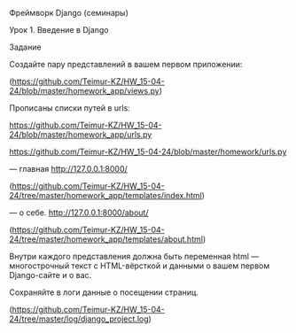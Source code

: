 Фреймворк Django (семинары)

Урок 1. Введение в Django

Задание

Создайте пару представлений в вашем первом приложении: 

(https://github.com/Teimur-KZ/HW_15-04-24/blob/master/homework_app/views.py)

Прописаны списки путей в urls:

https://github.com/Teimur-KZ/HW_15-04-24/blob/master/homework_app/urls.py

https://github.com/Teimur-KZ/HW_15-04-24/blob/master/homework/urls.py

— главная http://127.0.0.1:8000/   

(https://github.com/Teimur-KZ/HW_15-04-24/tree/master/homework_app/templates/index.html)

— о себе. http://127.0.0.1:8000/about/   

(https://github.com/Teimur-KZ/HW_15-04-24/tree/master/homework_app/templates/about.html)

Внутри каждого представления должна быть переменная html — многострочный текст с HTML-вёрсткой и данными о вашем первом Django-сайте и о вас.

Сохраняйте в логи данные о посещении страниц.  

(https://github.com/Teimur-KZ/HW_15-04-24/tree/master/log/django_project.log)
